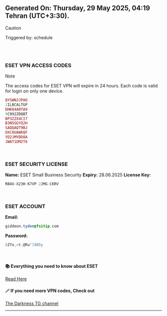 ## Generated On: Thursday, 29 May 2025, 04:19 Tehran (UTC+3:30).

> [!CAUTION]
> Triggered by: schedule

<br><br>

### ESET VPN ACCESS CODES

> [!NOTE]
> The access codes for ESET VPN will expire in 24 hours.
> Each code is valid for login on only one device.

```ruby
QYSWNJJPAO
2ILBCALTGP
DHK04A0TA9
9C992ZD8BT
BP3ZZX4CI7
B3N5GGYQ2H
SAQQAQT9BJ
OXC0UAW6QF
YD2JMYDD8A
JWAT1DM2T6
```

<br>

### ESET SECURITY LICENSE

**Name:** ESET Small Business Security
**Expiry:** 28.06.2025
**License Key:**

```POV-Ray SDL
RB4U-X23H-K7VP-2JMG-CKRV
```

<br>

### ESET ACCOUNT

**Email:**

```CSS
giddeon.tyden@fsitip.com
```

**Password:**

```POV-Ray SDL
6Zfo,=t.@Ru"]985y
```

<br>

#### 📚 Everything you need to know about ESET

[Read Here](https://t.me/F_NiREvil/2113)

#### 🪄 If you need more VPN codes, Check out

[The Darkness TG channel](https://t.me/Eset_key_trial)

---

<br><br>

